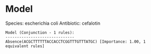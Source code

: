 
# Model

Species: escherichia coli
Antibiotic: cefalotin

```
Model (Conjunction - 1 rules):
------------------------------
Absence(ACGCTTTTTTACCACCTCGGTTTGTTTATGC) [Importance: 1.00, 1 equivalent rules]

```

